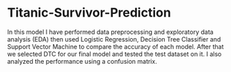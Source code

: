 # Titanic-Survivor-Prediction
In this model I have performed data preprocessing and exploratory data analysis (EDA) then used Logistic Regression, Decision Tree Classifier and Support Vector Machine to compare the accuracy of each model. After that we selected DTC for our final model and tested the test dataset on it. I also analyzed the performance using a confusion matrix.
